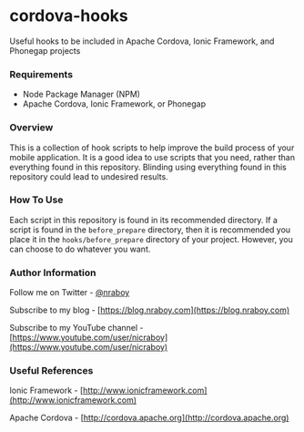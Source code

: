 # cordova-hooks

Useful hooks to be included in Apache Cordova, Ionic Framework, and Phonegap projects

### Requirements

* Node Package Manager (NPM)
* Apache Cordova, Ionic Framework, or Phonegap

### Overview

This is a collection of hook scripts to help improve the build process of your mobile application.  It is a good idea to 
use scripts that you need, rather than everything found in this repository.  Blinding using everything found in this 
repository could lead to undesired results.

### How To Use

Each script in this repository is found in its recommended directory.  If a script is found in the `before_prepare` directory, 
then it is recommended you place it in the `hooks/before_prepare` directory of your project.  However, you can choose to do 
whatever you want.

### Author Information

Follow me on Twitter - [@nraboy](https://www.twitter.com/nraboy)

Subscribe to my blog - [https://blog.nraboy.com](https://blog.nraboy.com)

Subscribe to my YouTube channel - [https://www.youtube.com/user/nicraboy](https://www.youtube.com/user/nicraboy)

### Useful References

Ionic Framework - [http://www.ionicframework.com](http://www.ionicframework.com)

Apache Cordova - [http://cordova.apache.org](http://cordova.apache.org)
